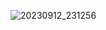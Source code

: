 
![20230912_231256](https://github.com/ZavenGaloyan/YEAR_2/assets/111752809/45b5dc0b-66a2-4053-83e4-b089c279c5a7)
